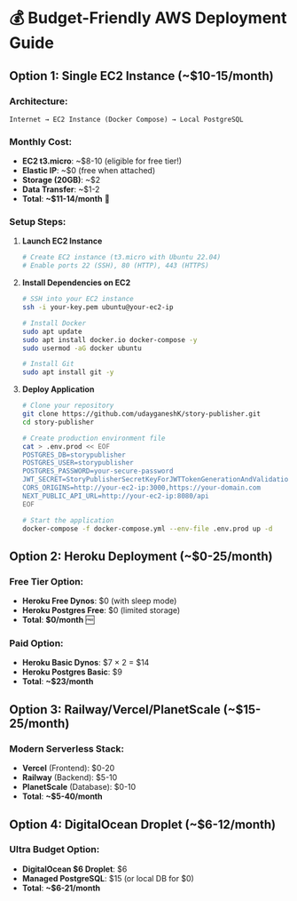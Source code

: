 # 💰 Budget-Friendly AWS Deployment Guide

## Option 1: Single EC2 Instance (~$10-15/month)

### Architecture:
```
Internet → EC2 Instance (Docker Compose) → Local PostgreSQL
```

### Monthly Cost:
- **EC2 t3.micro**: ~$8-10 (eligible for free tier!)
- **Elastic IP**: ~$0 (free when attached)
- **Storage (20GB)**: ~$2
- **Data Transfer**: ~$1-2
- **Total**: **~$11-14/month** 🎉

### Setup Steps:

1. **Launch EC2 Instance**
   ```bash
   # Create EC2 instance (t3.micro with Ubuntu 22.04)
   # Enable ports 22 (SSH), 80 (HTTP), 443 (HTTPS)
   ```

2. **Install Dependencies on EC2**
   ```bash
   # SSH into your EC2 instance
   ssh -i your-key.pem ubuntu@your-ec2-ip
   
   # Install Docker
   sudo apt update
   sudo apt install docker.io docker-compose -y
   sudo usermod -aG docker ubuntu
   
   # Install Git
   sudo apt install git -y
   ```

3. **Deploy Application**
   ```bash
   # Clone your repository
   git clone https://github.com/udayganeshK/story-publisher.git
   cd story-publisher
   
   # Create production environment file
   cat > .env.prod << EOF
   POSTGRES_DB=storypublisher
   POSTGRES_USER=storypublisher
   POSTGRES_PASSWORD=your-secure-password
   JWT_SECRET=StoryPublisherSecretKeyForJWTTokenGenerationAndValidation2025
   CORS_ORIGINS=http://your-ec2-ip:3000,https://your-domain.com
   NEXT_PUBLIC_API_URL=http://your-ec2-ip:8080/api
   EOF
   
   # Start the application
   docker-compose -f docker-compose.yml --env-file .env.prod up -d
   ```

## Option 2: Heroku Deployment (~$0-25/month)

### Free Tier Option:
- **Heroku Free Dynos**: $0 (with sleep mode)
- **Heroku Postgres Free**: $0 (limited storage)
- **Total**: **$0/month** 🆓

### Paid Option:
- **Heroku Basic Dynos**: $7 × 2 = $14
- **Heroku Postgres Basic**: $9
- **Total**: **~$23/month**

## Option 3: Railway/Vercel/PlanetScale (~$15-25/month)

### Modern Serverless Stack:
- **Vercel** (Frontend): $0-20
- **Railway** (Backend): $5-10
- **PlanetScale** (Database): $0-10
- **Total**: **~$5-40/month**

## Option 4: DigitalOcean Droplet (~$6-12/month)

### Ultra Budget Option:
- **DigitalOcean $6 Droplet**: $6
- **Managed PostgreSQL**: $15 (or local DB for $0)
- **Total**: **~$6-21/month**
